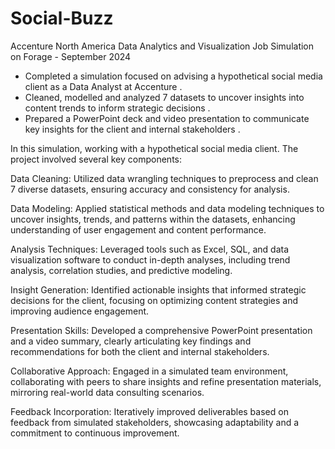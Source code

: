 # Social-Buzz

Accenture North America Data Analytics and Visualization Job Simulation on Forage - September 2024

 * Completed a simulation focused on advising a hypothetical social media client as a Data Analyst at Accenture .
 * Cleaned, modelled and analyzed 7 datasets to uncover insights into content trends to inform strategic decisions .
 * Prepared a PowerPoint deck and video presentation to communicate key insights  for the client and internal stakeholders .


In this simulation,  working with a hypothetical social media client. The project involved several key components:

Data Cleaning: Utilized data wrangling techniques to preprocess and clean 7 diverse datasets, ensuring accuracy and consistency for analysis.

Data Modeling: Applied statistical methods and data modeling techniques to uncover insights, trends, and patterns within the datasets, enhancing understanding of user engagement and content performance.

Analysis Techniques: Leveraged tools such as Excel, SQL, and data visualization software to conduct in-depth analyses, including trend analysis, correlation studies, and predictive modeling.

Insight Generation: Identified actionable insights that informed strategic decisions for the client, focusing on optimizing content strategies and improving audience engagement.

Presentation Skills: Developed a comprehensive PowerPoint presentation and a video summary, clearly articulating key findings and recommendations for both the client and internal stakeholders.

Collaborative Approach: Engaged in a simulated team environment, collaborating with peers to share insights and refine presentation materials, mirroring real-world data consulting scenarios.

Feedback Incorporation: Iteratively improved deliverables based on feedback from simulated stakeholders, showcasing adaptability and a commitment to continuous improvement.

